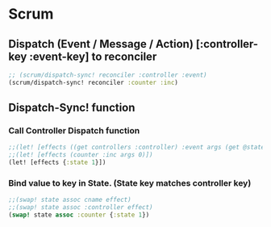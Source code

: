 # Scrum

## Dispatch (Event / Message / Action) [:controller-key :event-key] to reconciler

``` clojure
;; (scrum/dispatch-sync! reconciler :controller :event)
(scrum/dispatch-sync! reconciler :counter :inc)
```

## Dispatch-Sync! function

### Call Controller Dispatch function

``` clojure
;;(let! [effects ((get controllers :controller) :event args (get @state :controller)))
;;(let! [effects (counter :inc args 0)])
(let! [effects {:state 1}])
```

### Bind value to key in State. (State key matches controller key)

``` clojure
;;(swap! state assoc cname effect)
;;(swap! state assoc :controller effect)
(swap! state assoc :counter {:state 1})
```

